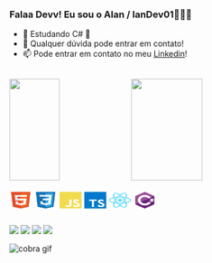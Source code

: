 ### Falaa Devv! Eu sou o Alan / lanDev01👨🏻‍💻

- 📖 Estudando C# 💜
- 💬 Qualquer dúvida pode entrar em contato!
- 📫 Pode entrar em contato no meu <a href="https://www.linkedin.com/in/alan-gon%C3%A7alves-261699244/">Linkedin</a>!


##

<div>
  
<img height="180em" width="42%" src="https://github-readme-stats.vercel.app/api?username=lanDev01&show_icons=true&theme=transparent" />
<img height="180em" width="50%" src="https://github-readme-stats.vercel.app/api/top-langs/?username=lanDev01&hide_progress=true&theme=transparent" />

</div>

  <div style="display: inline_block"><br>
    <img align="center" alt="Alan-HTML" height="30" width="40" src="https://raw.githubusercontent.com/devicons/devicon/master/icons/html5/html5-original.svg">
    <img align="center" alt="Alan-CSS" height="30" width="40" src="https://raw.githubusercontent.com/devicons/devicon/master/icons/css3/css3-original.svg">
    <img align="center" alt="Alan-Js" height="30" width="40" src="https://raw.githubusercontent.com/devicons/devicon/master/icons/javascript/javascript-plain.svg">
    <img align="center" alt="Alan-Ts" height="30" width="40" src="https://raw.githubusercontent.com/devicons/devicon/master/icons/typescript/typescript-plain.svg">
    <img align="center" alt="Alan-React" height="30" width="40" src="https://raw.githubusercontent.com/devicons/devicon/master/icons/react/react-original.svg">
    <img align="center" alt="Alan-Csharp" height="30" width="40" src="https://raw.githubusercontent.com/devicons/devicon/master/icons/csharp/csharp-original.svg">
  </div>

##

<div>
  <a href="https://www.instagram.com/_juninhoo011/" target="_blank"><img src="https://img.shields.io/badge/-Instagram-%23E4405F?style=for-the- badge&logo=instagram&logoColor=white" target="_blank"></a>
<a href="https://discord.com/channels/@me" target="_blank"><img src="https://img.shields.io/badge/Discord-7289DA?style=for-the-badge&logo= discord&logoColor=white" target="_blank"></a>
  <a href = "mailto:lnjnr9215@gmail.com"><img src="https://img.shields.io/badge/-Gmail-%23333?style=for-the-badge&logo=gmail&logoColor=white" alvo ="_blank"></a>
  <a href="https://www.linkedin.com/in/alan-gon%C3%A7alves-261699244/" target="_blank"><img src="https://img.shields.io/badge/-LinkedIn-%230077B5?style=for-the-badge&logo=linkedin&logoColor=white" target="_blank"></a>
  
</div>

![ cobra gif ](https://github.com/lanDev01/lanDev01/blob/output/github-contribution-grid-snake.svg)
